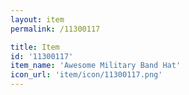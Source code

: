```yaml
---
layout: item
permalink: /11300117

title: Item
id: '11300117'
item_name: 'Awesome Military Band Hat'
icon_url: 'item/icon/11300117.png'
---
```

